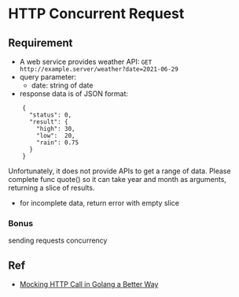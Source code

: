 # HTTP Concurrent Request

## Requirement
- A web service provides weather API: `GET http://example.server/weather?date=2021-06-29`
- query parameter:
    - date: string of date
- response data is of JSON format:
```
    {
      "status": 0,
      "result": {
        "high": 30,
        "low":  20,
        "rain": 0.75
      }
    }
```
Unfortunately, it does not provide APIs to get a range of data.
Please complete func quote() so it can take year and month as arguments,
returning a slice of results.

- for incomplete data, return error with empty slice

### Bonus
sending requests concurrency

## Ref
- [Mocking HTTP Call in Golang a Better Way](https://clavinjune.dev/en/blogs/mocking-http-call-in-golang-a-better-way/)
